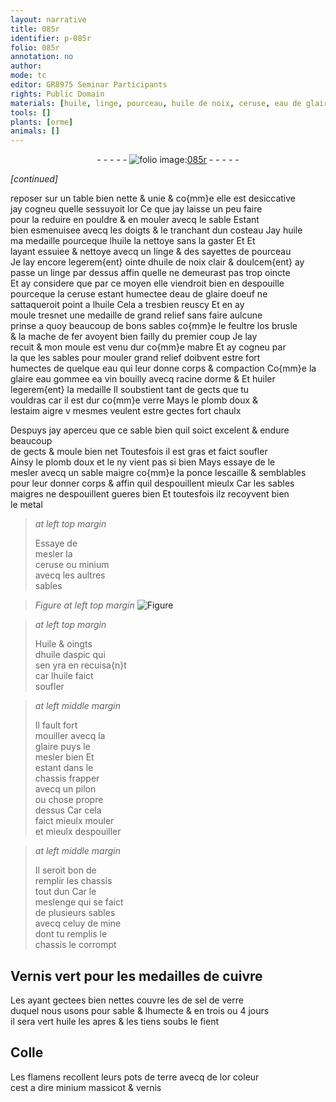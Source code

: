```yaml
---
layout: narrative
title: 085r
identifier: p-085r
folio: 085r
annotation: no
author:
mode: tc
editor: GR8975 Seminar Participants
rights: Public Domain
materials: [huile, linge, pourceau, huile de noix, ceruse, eau de glaire doeuf, feultre, os, mache de fer, eau, glaire, eau gommee, vin, racine dorme, plomb doux, estaim, plomb, ponce, lescaille, metal, minium, huile daspic, Vernis, cuivre, sel de verre, fient, Colle, terre, or, massicot, vernis]
tools: []
plants: [orme]
animals: []
---
```


<div class="folio" align="center">- - - - - <a href="http://gallica.bnf.fr/ark:/12148/btv1b10500001g/f175.image" target="_blank"><img src="https://cu-mkp.github.io/2017-workshop-edition/assets/photo-icon.png" alt="folio image: " style="display:inline-block; margin-bottom:-3px;"/>085r</a> - - - - - </div>  
 
*[continued]*
  
reposer sur un table bien nette & unie & co{mm}e elle est desiccative<br/> jay cogneu quelle sessuyoit lor Ce que jay laisse un peu faire<br/> pour la reduire en pouldre & en mouler avecq le sable Estant<br/> bien esmenuisee avecq les doigts & le tranchant dun costeau Jay <span class="m">huile</span><br/> ma medaille pourceque l<span class="m">huile</span> la nettoye sans la gaster Et Et<br/> layant essuiee & nettoye avecq un <span class="m">linge</span> & des sayettes de <span class="m">pourceau</span><br/> Je lay encore legerem{ent} ointe d<span class="m">huile de noix</span> clair & doulcem{ent} ay<br/> passe un <span class="m">linge</span> par dessus affin quelle ne demeurast pas trop oincte<br/> Et ay considere que par ce moyen elle viendroit bien en despouille<br/> pourceque la <span class="m">ceruse</span> estant humectee d<span class="m">eau de glaire doeuf</span> ne<br/> sattaqueroit point a l<span class="m">huile</span> Cela a tresbien reuscy Et en ay<br/> moule tresnet une medaille de grand relief sans faire aulcune<br/> prinse a quoy beaucoup de bons sables co{mm}e le <span class="m">feultre</span> l<span class="m">os</span> brusle<br/> & la <span class="m">mache de fer</span> avoyent bien failly du premier coup Je lay<br/> recuit & mon moule est venu dur co{mm}e mabre Et ay cogneu par<br/> la que les sables pour mouler grand relief doibvent estre fort<br/> humectes de quelque <span class="m">eau</span> qui leur donne corps & compaction Co{mm}e la<br/> <span class="m">glaire</span> <span class="m">eau gommee</span> ea <span class="m">vin</span> bouilly avecq <span class="m">racine d<span class="pa">orme</span></span> & Et huiler<br/> legerem{ent} la medaille Il soubstient tant de gects que tu<br/> vouldras car il est dur co{mm}e verre Mays le <span class="m">plomb doux</span> &<br/> l<span class="m">estaim</span> aigre v mesmes veulent estre gectes fort chaulx
 
Despuys jay aperceu que ce sable bien quil soict excelent & endure beaucoup<br/> de gects & moule bien net Toutesfois il est gras et faict soufler<br/> Ainsy le <span class="m">plomb</span> doux et le ny vient pas si bien Mays essaye de le<br/> mesler avecq un sable maigre co{mm}e la <span class="m">ponce</span> <span class="m">lescaille</span> & semblables<br/> pour leur donner corps & affin quil despouillent mieulx Car les sables<br/> maigres ne despouillent gueres bien Et toutesfois ilz recoyvent bien<br/> le <span class="m">metal</span>
 
> *at left top margin*
> 
>   Essaye de<br/> mesler la<br/> <span class="m">ceruse</span> ou <span class="m">minium</span><br/> avecq les aultres<br/> sables
 
> *Figure*
> *at left top margin*
> <a href="" target="_blank"><img src="https://cu-mkp.github.io/GR8975-edition/assets/photo-icon.png" alt="Figure" style="display:inline-block; margin-bottom:-3px;"/></a>
 
> *at left top margin*
> 
>   Huile & oingts<br/> d<span class="m">huile daspic</span> qui <br/> sen yra en recuisa{n}t<br/> car l<span class="m">huile</span> faict<br/> soufler
 
> *at left middle margin*
> 
>   Il fault fort<br/> mouiller avecq la <br/> <span class="m">glaire</span> puys le<br/> mesler bien Et<br/> estant dans le<br/> chassis frapper<br/> avecq un pilon<br/> ou chose propre<br/> dessus Car cela<br/> faict mieulx mouler<br/> et mieulx despouiller
 
> *at left middle margin*
> 
>   Il seroit bon de<br/> remplir les chassis<br/> tout dun Car le<br/> meslenge qui se faict<br/> de plusieurs sables<br/> avecq celuy de mine<br/> dont tu remplis le<br/> chassis le corrompt
 
 
  

## <span class="m">Vernis</span> vert pour les medailles de <span class="m">cuivre</span>

 
Les ayant gectees bien nettes couvre les de <span class="m">sel de verre</span><br/> duquel nous usons pour sable & lhumecte & en trois ou 4 jours<br/> il sera vert <span class="m">huile</span> les apres & les tiens soubs le <span class="m">fient</span>
 
 
  

## <span class="m">Colle</span>

 
Les <span class="pl">flamens</span> recollent leurs pots de <span class="m">terre</span> avecq de l<span class="m">or</span> coleur<br/> cest a dire <span class="m">minium</span> <span class="m">massicot</span> & <span class="m">vernis</span>
 
